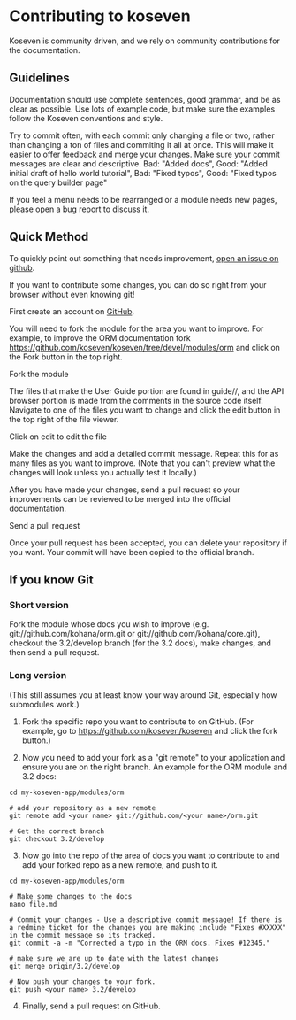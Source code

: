 # Contributing to koseven

Koseven is community driven, and we rely on community contributions for the documentation.

## Guidelines

Documentation should use complete sentences, good grammar, and be as clear as possible. Use lots of example code, but make sure the examples follow the Koseven conventions and style.

Try to commit often, with each commit only changing a file or two, rather than changing a ton of files and commiting it all at once. This will make it easier to offer feedback and merge your changes. Make sure your commit messages are clear and descriptive. Bad: "Added docs", Good: "Added initial draft of hello world tutorial", Bad: "Fixed typos", Good: "Fixed typos on the query builder page"

If you feel a menu needs to be rearranged or a module needs new pages, please open a bug report to discuss it.

## Quick Method

To quickly point out something that needs improvement, [open an issue on github](https://github.com/koseven/koseven/issues/new).

If you want to contribute some changes, you can do so right from your browser without even knowing git!

First create an account on [GitHub](https://github.com/signup/free).

You will need to fork the module for the area you want to improve. For example, to improve the ORM documentation fork https://github.com/koseven/koseven/tree/devel/modules/orm and click on the Fork button in the top right.

Fork the module

The files that make the User Guide portion are found in guide/<module>/, and the API browser portion is made from the comments in the source code itself. Navigate to one of the files you want to change and click the edit button in the top right of the file viewer.

Click on edit to edit the file

Make the changes and add a detailed commit message. Repeat this for as many files as you want to improve. (Note that you can't preview what the changes will look unless you actually test it locally.)

After you have made your changes, send a pull request so your improvements can be reviewed to be merged into the official documentation.

Send a pull request

Once your pull request has been accepted, you can delete your repository if you want. Your commit will have been copied to the official branch.

## If you know Git
### Short version

Fork the module whose docs you wish to improve (e.g. git://github.com/kohana/orm.git or git://github.com/kohana/core.git), checkout the 3.2/develop branch (for the 3.2 docs), make changes, and then send a pull request.

### Long version

(This still assumes you at least know your way around Git, especially how submodules work.)

1. Fork the specific repo you want to contribute to on GitHub. (For example, go to https://github.com/koseven/koseven and click the fork button.)

2. Now you need to add your fork as a "git remote" to your application and ensure you are on the right branch. An example for the ORM module and 3.2 docs:

```
cd my-koseven-app/modules/orm
 
# add your repository as a new remote
git remote add <your name> git://github.com/<your name>/orm.git
 
# Get the correct branch
git checkout 3.2/develop
```

3. Now go into the repo of the area of docs you want to contribute to and add your forked repo as a new remote, and push to it.

```
cd my-koseven-app/modules/orm
 
# Make some changes to the docs
nano file.md
 
# Commit your changes - Use a descriptive commit message! If there is a redmine ticket for the changes you are making include "Fixes #XXXXX" in the commit message so its tracked.
git commit -a -m "Corrected a typo in the ORM docs. Fixes #12345."
 
# make sure we are up to date with the latest changes
git merge origin/3.2/develop
 
# Now push your changes to your fork.
git push <your name> 3.2/develop
```

4. Finally, send a pull request on GitHub.

